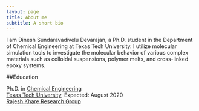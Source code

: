 ```yaml
---
layout: page
title: About me
subtitle: A short bio
---
```


I am Dinesh Sundaravadivelu Devarajan, a Ph.D. student in the Department of Chemical Engineering at Texas Tech University.  I utilize molecular simulation tools to investigate the molecular behavior of various complex materials such as colloidal suspensions, polymer melts, and cross-linked epoxy systems.

##Education

Ph.D. in [Chemical Engineering](https://www.depts.ttu.edu/che/)  
[Texas Tech University](https://www.ttu.edu/), Expected: August 2020  
[Rajesh Khare Research Group](http://www.depts.ttu.edu/che/groups/kharegroup/)
